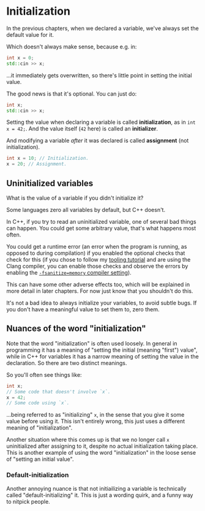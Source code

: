 # Initialization

In the previous chapters, when we declared a variable, we've always set the default value for it.

Which doesn't always make sense, because e.g. in:
```cpp
int x = 0;
std::cin >> x;
```
...it immediately gets overwritten, so there's little point in setting the initial value.

The good news is that it's optional. You can just do:
```cpp
int x;
std::cin >> x;
```

Setting the value when declaring a variable is called **initialization**, as in `int x = 42;`. And the value itself (`42` here) is called an **initializer**.

And modifying a variable *after* it was declared is called **assignment** (not initialization).

```cpp
int x = 10; // Initialization.
x = 20; // Assignment.
```

## Uninitialized variables

What is the value of a variable if you didn't initialize it?

Some languages zero all variables by default, but C++ doesn't.

In C++, if you try to read an uninitialized variable, one of several bad things can happen. You could get some arbitrary value, that's what happens most often.

You could get a runtime error (an error when the program is running, as opposed to during compilation) if you enabled the optional checks that check for this (if you chose to follow my [tooling tutorial](https://github.com/holyBlackCat/cpp-tutorials) and are using the Clang compiler, you can enable those checks and observe the errors by enabling the [`-fsanitize=memory` compiler setting](https://github.com/HolyBlackCat/cpp-tutorials/blob/master/tooling/articles/recommended_compiler_flags.md)).

This can have some other adverse effects too, which will be explained in more detail in later chapters. For now just know that you shouldn't do this.

It's not a bad idea to always initialize your variables, to avoid subtle bugs. If you don't have a meaningful value to set them to, zero them.

## Nuances of the word "initialization"

Note that the word "initialization" is often used loosely. In general in programming it has a meaning of "setting the initial (meaning "first") value", while in C++ for variables it has a narrow meaning of setting the value in the declaration. So there are two distinct meanings.

So you'll often see things like:
```cpp
int x;
// Some code that doesn't involve `x`.
x = 42;
// Some code using `x`.
```
...being referred to as "initializing" `x`, in the sense that you give it some value before using it. This isn't entirely wrong, this just uses a different meaning of "initialization".

Another situation where this comes up is that we no longer call `x` uninitialized after assigning to it, despite no actual initialization taking place. This is another example of using the word "initialization" in the loose sense of "setting an initial value".

### Default-initialization

Another annoying nuance is that not initiailizing a variable is technically called "default-initializing" it. This is just a wording quirk, and a funny way to nitpick people.
